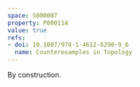 ```yaml
---
space: S000087
property: P000114
value: true
refs:
- doi: 10.1007/978-1-4612-6290-9_6
  name: Counterexamples in Topology
---
```


By construction.
